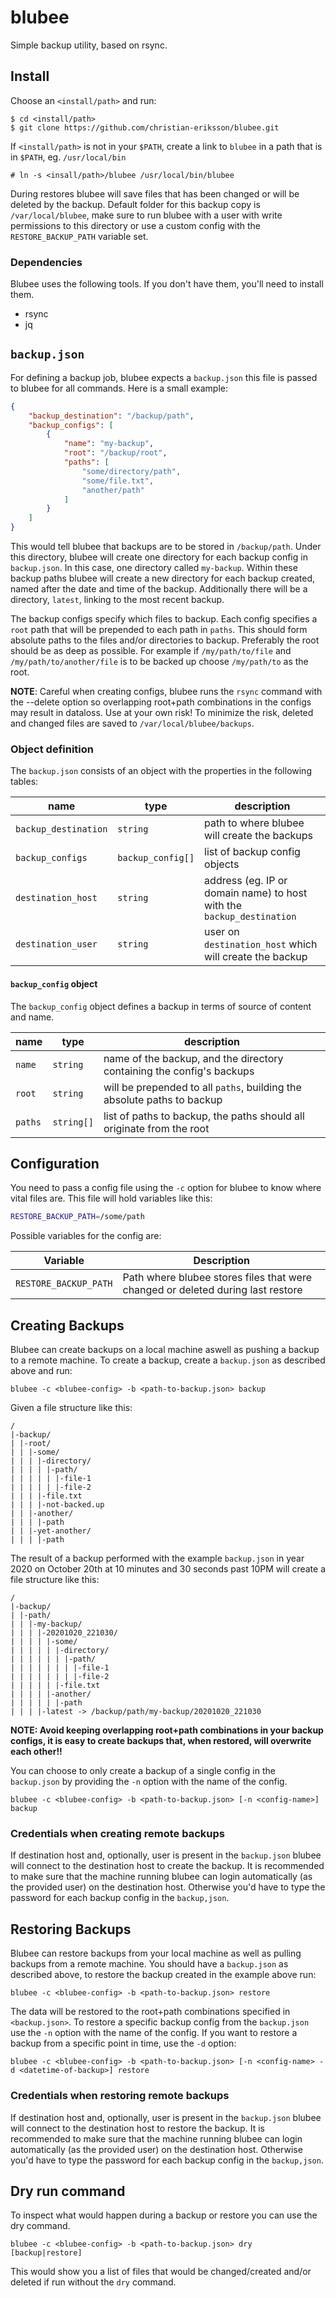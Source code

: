 # blubee

Simple backup utility, based on rsync.

## Install

Choose an `<install/path>` and run:

```
$ cd <install/path>
$ git clone https://github.com/christian-eriksson/blubee.git
```

If `<install/path>` is not in your `$PATH`, create a link to `blubee` in a path that is in `$PATH`, eg. `/usr/local/bin`

```
# ln -s <insall/path>/blubee /usr/local/bin/blubee
```

During restores blubee will save files that has been changed or will be deleted by the backup. Default folder for this backup copy is `/var/local/blubee`, make sure to run blubee with a user with write permissions to this directory or use a custom config with the `RESTORE_BACKUP_PATH` variable set.

### Dependencies

Blubee uses the following tools. If you don't have them, you'll need to install them.

* rsync
* jq

## `backup.json`

For defining a backup job, blubee expects a `backup.json` this file is passed to blubee for all commands. Here is a small example:

```json
{
    "backup_destination": "/backup/path",
    "backup_configs": [
        {
            "name": "my-backup",
            "root": "/backup/root",
            "paths": [
                "some/directory/path",
                "some/file.txt",
                "another/path"
            ]
        }
    ]
}
```

This would tell blubee that backups are to be stored in `/backup/path`. Under this directory, blubee will create one directory for each backup config in `backup.json`. In this case, one directory called `my-backup`. Within these backup paths blubee will create a new directory for each backup created, named after the date and time of the backup. Additionally there will be a directory, `latest`, linking to the most recent backup.

The backup configs specify which files to backup. Each config specifies a `root` path that will be prepended to each path in `paths`. This should form absolute paths to the files and/or directories to backup. Preferably the root should be as deep as possible. For example if `/my/path/to/file` and `/my/path/to/another/file` is to be backed up choose `/my/path/to` as the root.

**NOTE**: Careful when creating configs, blubee runs the `rsync` command with the --delete option so overlapping root+path combinations in the configs may result in dataloss. Use at your own risk! To minimize the risk, deleted and changed files are saved to `/var/local/blubee/backups`.

### Object definition

The `backup.json` consists of an object with the properties in the following tables:

| name                 | type              | description                                                           |
| -------------------- | ----------------- | --------------------------------------------------------------------- |
| `backup_destination` | `string`          | path to where blubee will create the backups                          |
| `backup_configs`     | `backup_config[]` | list of backup config objects                                         |
| `destination_host`   | `string`          | address (eg. IP or domain name) to host with the `backup_destination` |
| `destination_user`   | `string`          | user on `destination_host` which will create the backup               |

#### `backup_config` object

The `backup_config` object defines a backup in terms of source of content and name.

| name    | type       | description                                                             |
| ------- | ---------- | ----------------------------------------------------------------------- |
| `name`  | `string`   | name of the backup, and the directory containing the config's backups   |
| `root`  | `string`   | will be prepended to all `paths`, building the absolute paths to backup |
| `paths` | `string[]` | list of paths to backup, the paths should all originate from the root   |

## Configuration

You need to pass a config file using the `-c` option for blubee to know where vital files are. This file will hold variables like this:

```sh
RESTORE_BACKUP_PATH=/some/path
```

Possible variables for the config are:

| Variable              | Description                                                                     |
| --------------------- | ------------------------------------------------------------------------------- |
| `RESTORE_BACKUP_PATH` | Path where blubee stores files that were changed or deleted during last restore |

## Creating Backups

Blubee can create backups on a local machine aswell as pushing a backup to a remote machine. To create a backup, create a `backup.json` as described above and run:

```
blubee -c <blubee-config> -b <path-to-backup.json> backup
```

Given a file structure like this:

```
/
|-backup/
| |-root/
| | |-some/
| | | |-directory/
| | | | |-path/
| | | | | |-file-1
| | | | | |-file-2
| | | |-file.txt
| | | |-not-backed.up
| | |-another/
| | | |-path
| | |-yet-another/
| | | |-path
```

The result of a backup performed with the example `backup.json` in year 2020 on October 20th at 10 minutes and 30 seconds past 10PM will create a file structure like this:

```
/
|-backup/
| |-path/
| | |-my-backup/
| | | |-20201020_221030/
| | | | |-some/
| | | | | |-directory/
| | | | | | |-path/
| | | | | | | |-file-1
| | | | | | | |-file-2
| | | | | |-file.txt
| | | | |-another/
| | | | | |-path
| | | |-latest -> /backup/path/my-backup/20201020_221030
```

**NOTE: Avoid keeping overlapping root+path combinations in your backup configs, it is easy to create backups that, when restored, will overwrite each other!!**

You can choose to only create a backup of a single config in the `backup.json` by providing the `-n` option with the name of the config.

```
blubee -c <blubee-config> -b <path-to-backup.json> [-n <config-name>] backup
```

### Credentials when creating remote backups

If destination host and, optionally, user is present in the `backup.json` blubee will connect to the destination host to create the backup. It is recommended to make sure that the machine running blubee can login automatically (as the provided user) on the destination host. Otherwise you'd have to type the password for each backup config in the `backup,json`.

## Restoring Backups

Blubee can restore backups from your local machine as well as pulling backups from a remote machine. You should have a `backup.json` as described above, to restore the backup created in the example above run:

```
blubee -c <blubee-config> -b <path-to-backup.json> restore
```

The data will be restored to the root+path combinations specified in `<backup.json>`. To restore a specific backup config from the `backup.json` use the `-n` option with the name of the config. If you want to restore a backup from a specific point in time, use the `-d` option:

```
blubee -c <blubee-config> -b <path-to-backup.json> [-n <config-name> -d <datetime-of-backup>] restore
```

### Credentials when restoring remote backups

If destination host and, optionally, user is present in the `backup.json` blubee will connect to the destination host to restore the backup. It is recommended to make sure that the machine running blubee can login automatically (as the provided user) on the destination host. Otherwise you'd have to type the password for each backup config in the `backup,json`.

## Dry run command

To inspect what would happen during a backup or restore you can use the dry command.

```
blubee -c <blubee-config> -b <path-to-backup.json> dry [backup|restore]
```

This would show you a list of files that would be changed/created and/or deleted if run without the `dry` command.

